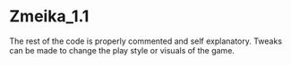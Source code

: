 # Zmeika_1.1
The rest of the code is properly commented and self explanatory. Tweaks can be made to change the play style or visuals of the game.
